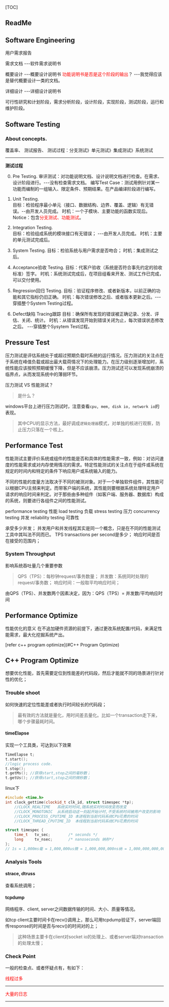 [TOC]



## ReadMe



## Software Engineering

用户需求报告

需求文档 ---软件需求说明书

概要设计 ---概要设计说明书
​	<font color=red>功能说明书是否是这个阶段的输出</font>？ ---我觉得应该是替代概要设计一类的文档。

详细设计 ---详细设计说明书



可行性研究和计划阶段，需求分析阶段，设计阶段，实现阶段，测试阶段，运行和维护阶段。



## Software Testing

### About concepts.

覆盖率、
测试报告、
测试过程：分支测试》单元测试》集成测试》系统测试



-------------

**测试过程**

0. Pre Testing.
   审评测试：对功能说明文档、设计说明文档进行检查。在需求、设计阶段进行。---没有检查需求文档。
   编写Test Case：测试用例针对某一功能而编制的一组输入、限定条件、预期结果。在产品编译阶段进行编写。

1. Unit Testing.  
   目标：检验程序最小单元（接口、数据结构、边界、覆盖、逻辑）有无错误。--由开发人员完成。
   时机：一个子模块、主要功能的函数实现后。
   Notice：包含<font color=red>分支测试、功能测试</font>。

2. Integration Testing.  
   目标：检验组成系统的模块接口有无错误；  ---由开发人员完成。
   时机：主要的单元测试完成后。

3. System Testing. 
   目标：检验系统与用户需求是否吻合；
   时机：集成测试之后。
4. Acceptance验收 Testing.
   目标：代客户验收（系统是否符合事先约定的验收标准）签字。
   时机：系统测试完成后，在项目组看来开发、测试工作已完成，可以交付使用。
5. Regression回归 Testing.
   目标：验证程序修改、或者新版本，以前正确的功能和其它指标仍旧正确。
   时机：每次错误修改之后、或者版本更新之后。---穿插整个System Testing过程。
6. Defect缺陷 Tracing跟踪
   目标：确保所有发现的错误被正确记录、分发、评估、关闭、统计。
   时机：从错误发现开始到错误关闭为止，每次错误状态修改之后。 ---穿插整个Sysytem Test过程。





## Pressure Test

压力测试是评估系统处于或超过预期负载时系统的运行情况。压力测试的关注点在于系统在峰值负载或超出最大载荷情况下的处理能力。在压力级别逐渐增加时，系统性能应该按照预期缓慢下降，但是不应该崩溃。压力测试还可以发现系统崩溃的临界点，从而发现系统中的薄弱环节。



压力测试 VS 性能测试？

> 是什么？

windows平台上进行压力测试时，注意查看`cpu, mem, disk io, network io`的表现。

> 其中CPU的显示方法，最好调成`逻辑处理器`模式，对单独的核进行观察，防止压力只落在一个核上。





## Performance Test

性能测试主要评价系统或组件的性能是否和具体的性能需求一致，例如：对访问速度的性能需求或对内存使用情况的需求。特定性能测试的关注点在于组件或系统在规定的时间内和特定的条件下响应用户或系统输入的能力。

不同的性能的度量方法取决于不同的被测对象。对于一个单独软件组件，其性能可以根据CPU主频来判定。而带客户端的系统，其性能则要根据系统处理特定用户请求的响应时间来判定。对于那些由多种组件（如客户端、服务器、数据库）构成的系统，则要进行各组件之间的性能测试。



performance testing 性能
load testing 负载
stress testing 压力
concurrency testing 并发
reliability testing 可靠性

承受多少并发；
​	并发用户和并发线程其实是同一个概念，只是在不同的性能测试工具中其叫法不同而已。
TPS transactions per second是多少；
响应时间是否在接受的范围内；



### System Throughput

影响系统吞吐量几个重要参数

> QPS（TPS）：每秒钟request/事务数量；
> 并发数：系统同时处理的request/事务数；
> 响应时间：一般取平均响应时间；

由QPS（TPS）、并发数两个因素决定，因为：QPS（TPS）= 并发数/平均响应时间



## Performance Optimize

性能优化的意义
在不追加硬件资源的前提下，通过更改系统配置/代码，来满足性能需求，最大化挖掘系统产出。

[refer c++ program optimize](#C++ Program Optimize)



## C++ Program Optimize

想要优化性能，首先需要定位到性能差的代码段，然后才能就不同的场景进行针对性的优化；

### Trouble shoot

如何快速的定位性能差或者执行时间较长的代码段；

> 最有效的方法就是量化，用时间差去量化。比如一个transaction走下来，哪个步骤最耗时间。

#### timeElapse

实现一个工具类，可达到以下效果

```cpp
TimeElapse t;
t.start();
//logic process code.
t.stop();
t.getMs(); //获得start,stop之间的毫秒数；
t.getUs(); //获得start,stop之间的微秒数；
```



linux下

```cpp
#include <time.h>
int clock_gettime(clockid_t clk_id, struct timespec *tp);
	//CLOCK_REALTIME   系统实时时间,随系统实时时间改变而改变
	//CLOCK_MONOTONIC  从系统启动这一刻起开始计时,不受系统时间被用户改变的影响
	//CLOCK_PROCESS_CPUTIME_ID 本进程到当前代码系统CPU花费的时间
	//CLOCK_THREAD_CPUTIME_ID  本线程到当前代码系统CPU花费的时间

struct timespec {
	time_t   tv_sec;        /* seconds */
	long     tv_nsec;       /* nanoseconds 纳秒*/
};
// 1s = 1,000ms毫 = 1,000,000us微 = 1,000,000,000ns纳 = 1,000,000,000,000ps皮
```





### Analysis Tools

#### strace, dtruss

查看系统调用；

#### tcpdump

网络程序、client, server之间数据传输的时间、大小、质量等情况。

如tcp client主要时间卡在recv()调用上，那么可用tcpdump验证下，server端回传response的时间是否与recv()的时间对的上；

> 这种场景主要卡在client对socket io的处理上、或者server端对transaction的处理太慢；





### Check Point

一般的检查点、或者怀疑点有，有如下：

<font color=red>线程过多</font>



---

<font color=red>大量的日志</font>



----



